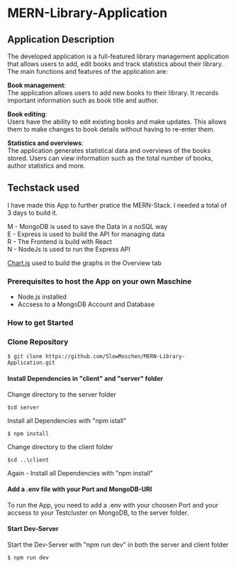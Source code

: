 # MERN-Library-Application

## Application Description
The developed application is a full-featured library management application that allows users to add, edit books and track statistics about their library. The main functions and features of the application are:

**Book management**: <br/> The application allows users to add new books to their library. It records important information such as book title and author.

**Book editing**: <br/> Users have the ability to edit existing books and make updates. This allows them to make changes to book details without having to re-enter them.

**Statistics and overviews**: <br/> The application generates statistical data and overviews of the books stored. Users can view information such as the total number of books, author statistics and more.

## Techstack used

I have made this App to further pratice the MERN-Stack. I needed a total of 3 days to build it.

M - MongoDB is used to save the Data in a noSQL way <br/>
E - Express is used to build the API for managing data <br/>
R - The Frontend is build with React <br/>
N - NodeJs is used to run the Express API <br/>

<a href="https://www.chartjs.org/" target="_blank">Chart.js</a> used to build the graphs in the Overview tab

### Prerequisites to host the App on your own Maschine

- Node.js installed
- Accsess to a MongoDB Account and Database

### How to get Started

### Clone Repository
```
$ git clone https://github.com/SlowMoschen/MERN-Library-Application.git
```

#### Install Dependencies in "client" and "server" folder

Change directory to the server folder

```
$cd server
```

Install all Dependencies with "npm istall"
```
$ npm install
```

Change directory to the client folder

```
$cd ..\client
```

Again - Install all Dependencies with "npm install"

#### Add a .env file with your Port and MongoDB-URI

To run the App, you need to add a .env with your choosen Port and your accsess to your Testcluster on MongoDB, to the server folder.

#### Start Dev-Server

Start the Dev-Server with "npm run dev" in both the server and client folder
```
$ npm run dev
```
